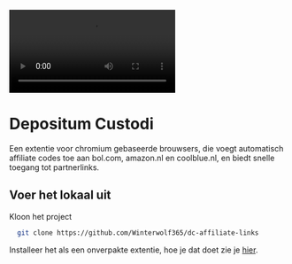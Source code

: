 ![Gif die het automatisch toevoegen van affiliate codes laat zien.](media/voorbeeld/automatisch_affiliate_codes_toevoegen.mp4)


# Depositum Custodi

Een extentie voor chromium gebaseerde brouwsers, die voegt automatisch affiliate codes toe aan bol.com, amazon.nl en coolblue.nl, en biedt snelle toegang tot partnerlinks.



## Voer het lokaal uit

Kloon het project

```bash
  git clone https://github.com/Winterwolf365/dc-affiliate-links
```

Installeer het als een onverpakte extentie, hoe je dat doet zie je [hier](https://developer.chrome.com/docs/extensions/get-started/tutorial/hello-world#load-unpacked).